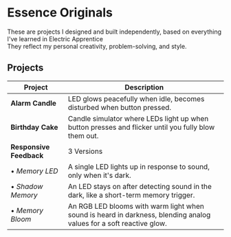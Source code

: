 # Essence Originals

These are projects I designed and built independently, based on everything I've learned in Electric Apprentice<br>
They reflect my personal creativity, problem-solving, and style.

## Projects

| Project                 | Description                                                                                                         |
| ----------------------- | ------------------------------------------------------------------------------------------------------------------- |
| **Alarm Candle**        | LED glows peacefully when idle, becomes disturbed when button pressed.                                              |
| **Birthday Cake**       | Candle simulator where LEDs light up when button presses and flicker until you fully blow them out.                 |
| **Responsive Feedback** | 3 Versions                                                                                                          |
| • *Memory LED*          | A single LED lights up in response to sound, only when it's dark.                                                   |
| • *Shadow Memory*       | An LED stays  on after detecting sound in the dark, like a short-term memory trigger.                               |
| • *Memory Bloom*        | An RGB LED blooms with warm light when sound is heard in darkness, blending analog values for a soft reactive glow. |
